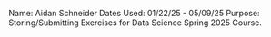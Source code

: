 Name: Aidan Schneider
Dates Used: 01/22/25 - 05/09/25
Purpose: Storing/Submitting Exercises for Data Science Spring 2025 Course. 

